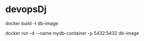 # devopsDj






docker build -t db-image



docker run -d --name mydb-container -p 5432:5432 db-image






